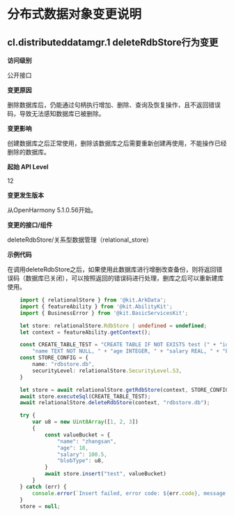 # 分布式数据对象变更说明

## cl.distributeddatamgr.1 deleteRdbStore行为变更

**访问级别**

公开接口

**变更原因**

删除数据库后，仍能通过句柄执行增加、删除、查询及恢复操作，且不返回错误码，导致无法感知数据库已被删除。

**变更影响**

创建数据库之后正常使用，删除该数据库之后需要重新创建再使用，不能操作已经删除的数据库。

**起始 API Level**

12

**变更发生版本**

从OpenHarmony 5.1.0.56开始。

**变更的接口/组件**

deleteRdbStore/关系型数据管理（relational_store）

**示例代码**

在调用deleteRdbStore之后，如果使用此数据库进行增删改查备份，则将返回错误码（数据库已关闭），可以按照返回的错误码进行处理，删库之后可以重新建库使用。

```ts
	import { relationalStore } from '@kit.ArkData';
    import { featureAbility } from '@kit.AbilityKit';
    import { BusinessError } from '@kit.BasicServicesKit';

    let store: relationalStore.RdbStore | undefined = undefined;
    let context = featureAbility.getContext();

	const CREATE_TABLE_TEST = "CREATE TABLE IF NOT EXISTS test (" + "id INTEGER PRIMARY KEY AUTOINCREMENT, " +
		"name TEXT NOT NULL, " + "age INTEGER, " + "salary REAL, " + "blobType BLOB)";
	const STORE_CONFIG = {
		name: "rdbstore.db",
		securityLevel: relationalStore.SecurityLevel.S3,
	}

	let store = await relationalStore.getRdbStore(context, STORE_CONFIG);
	await store.executeSql(CREATE_TABLE_TEST);
	await relationalStore.deleteRdbStore(context, "rdbstore.db");

    try {
        var u8 = new Uint8Array([1, 2, 3])
        {
            const valueBucket = {
                "name": "zhangsan",
                "age": 18,
                "salary": 100.5,
                "blobType": u8,
            }
            await store.insert("test", valueBucket)
        }
    } catch (err) {
		console.error(`Insert failed, error code: ${err.code}, message: ${err.message}.`)
    }
    store = null;
```